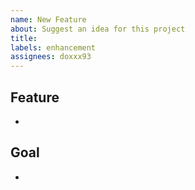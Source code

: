 ```yaml
---
name: New Feature
about: Suggest an idea for this project
title: 
labels: enhancement
assignees: doxxx93
---
```


## Feature

-

## Goal

-